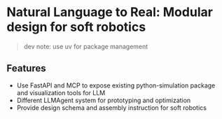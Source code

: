 # Natural Language to Real: Modular design for soft robotics

> dev note: use uv for package management

## Features

- Use FastAPI and MCP to expose existing python-simulation package and visualization tools for LLM
- Different LLMAgent system for prototyping and optimization
- Provide design schema and assembly instruction for soft robotics
